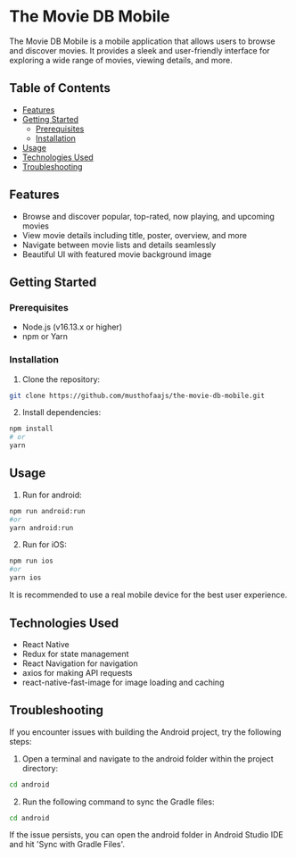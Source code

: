 # The Movie DB Mobile

The Movie DB Mobile is a mobile application that allows users to browse and discover movies. It provides a sleek and user-friendly interface for exploring a wide range of movies, viewing details, and more.

## Table of Contents

- [Features](#features)
- [Getting Started](#getting-started)
  - [Prerequisites](#prerequisites)
  - [Installation](#installation)
- [Usage](#usage)
- [Technologies Used](#technologies-used)
- [Troubleshooting](#troubleshooting)

## Features

- Browse and discover popular, top-rated, now playing, and upcoming movies
- View movie details including title, poster, overview, and more
- Navigate between movie lists and details seamlessly
- Beautiful UI with featured movie background image

## Getting Started

### Prerequisites

- Node.js (v16.13.x or higher)
- npm or Yarn

### Installation

1. Clone the repository:

```sh
git clone https://github.com/musthofaajs/the-movie-db-mobile.git
```

2. Install dependencies:

```sh
npm install
# or
yarn 
```

## Usage

1. Run for android:

```sh
npm run android:run
#or
yarn android:run
```

2. Run for iOS:

```sh
npm run ios
#or
yarn ios
```
It is recommended to use a real mobile device for the best user experience.

## Technologies Used

- React Native
- Redux for state management
- React Navigation for navigation
- axios for making API requests
- react-native-fast-image for image loading and caching

## Troubleshooting
If you encounter issues with building the Android project, try the following steps:
1. Open a terminal and navigate to the android folder within the project directory:

```sh
cd android
```

2. Run the following command to sync the Gradle files:

```sh
cd android
```

If the issue persists, you can open the android folder in Android Studio IDE and hit 'Sync with Gradle Files'.


